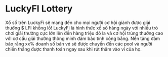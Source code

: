 # LuckyFI Lottery

Xổ số trên LuckyFi sẽ mang đến cho mọi người cơ hội giành được giải thưởng $ LFI khổng lồ! LuckyFi là hình thức xổ số hàng ngày với nhiều trò chơi giải thưởng cực lớn lên đến hàng triệu đô la và cơ hội trúng thưởng cao với cơ cấu giải thưởng thông minh đảm bảo tính công bằng. Nền tảng đảm bảo rằng xx% doanh số bán vé sẽ được chuyển đến các pool và người chiến thắng được thanh toán ngay sau khi rút thăm vào ví của họ.



